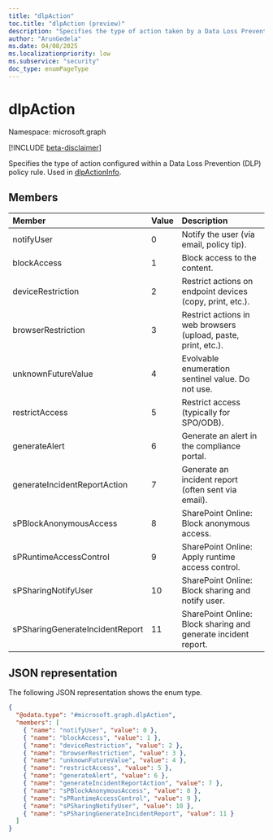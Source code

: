```yaml
---
title: "dlpAction"
toc.title: "dlpAction (preview)"
description: "Specifies the type of action taken by a Data Loss Prevention (DLP) policy rule."
author: "ArunGedela"
ms.date: 04/08/2025
ms.localizationpriority: low
ms.subservice: "security"
doc_type: enumPageType
---
```


# dlpAction

Namespace: microsoft.graph

[!INCLUDE [beta-disclaimer](../../includes/beta-disclaimer.md)]

Specifies the type of action configured within a Data Loss Prevention (DLP) policy rule. Used in [dlpActionInfo](../resources/dlpactioninfo.md).

## Members

| Member                          | Value | Description                                                     |
| :------------------------------ | :---- | :-------------------------------------------------------------- |
| notifyUser                      | 0     | Notify the user (via email, policy tip).                        |
| blockAccess                     | 1     | Block access to the content.                                    |
| deviceRestriction               | 2     | Restrict actions on endpoint devices (copy, print, etc.).       |
| browserRestriction              | 3     | Restrict actions in web browsers (upload, paste, print, etc.).  |
| unknownFutureValue              | 4     | Evolvable enumeration sentinel value. Do not use.              |
| restrictAccess                  | 5     | Restrict access (typically for SPO/ODB).                        |
| generateAlert                   | 6     | Generate an alert in the compliance portal.                     |
| generateIncidentReportAction    | 7     | Generate an incident report (often sent via email).             |
| sPBlockAnonymousAccess          | 8     | SharePoint Online: Block anonymous access.                       |
| sPRuntimeAccessControl          | 9     | SharePoint Online: Apply runtime access control.                |
| sPSharingNotifyUser             | 10    | SharePoint Online: Block sharing and notify user.               |
| sPSharingGenerateIncidentReport | 11    | SharePoint Online: Block sharing and generate incident report.  |

## JSON representation

The following JSON representation shows the enum type.
<!-- {
  "blockType": "resource",
  "@odata.type": "microsoft.graph.dlpAction"
}-->
``` json
{
  "@odata.type": "#microsoft.graph.dlpAction",
  "members": [
    { "name": "notifyUser", "value": 0 },
    { "name": "blockAccess", "value": 1 },
    { "name": "deviceRestriction", "value": 2 },
    { "name": "browserRestriction", "value": 3 },
    { "name": "unknownFutureValue", "value": 4 },
    { "name": "restrictAccess", "value": 5 },
    { "name": "generateAlert", "value": 6 },
    { "name": "generateIncidentReportAction", "value": 7 },
    { "name": "sPBlockAnonymousAccess", "value": 8 },
    { "name": "sPRuntimeAccessControl", "value": 9 },
    { "name": "sPSharingNotifyUser", "value": 10 },
    { "name": "sPSharingGenerateIncidentReport", "value": 11 }
  ]
}
```
